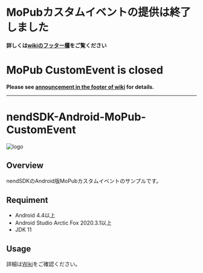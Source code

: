 # MoPubカスタムイベントの提供は終了しました

**詳しくは[wikiのフッター欄](https://github.com/fan-ADN/nendSDK-Android-MoPub-CustomEvent/wiki)をご覧ください**

# MoPub CustomEvent is closed

**Please see [announcement in the footer of wiki](https://github.com/fan-ADN/nendSDK-Android-MoPub-CustomEvent/wiki) for details.**

---

# nendSDK-Android-MoPub-CustomEvent

![logo](https://user-images.githubusercontent.com/9563381/31269103-17daebce-aaba-11e7-9899-742435c4ef20.png)

## Overview
nendSDKのAndroid版MoPubカスタムイベントのサンプルです。  

## Requiment
- Android 4.4以上
- Android Studio Arctic Fox 2020.3.1以上
- JDK 11

## Usage
詳細は[Wiki](https://github.com/fan-ADN/nendSDK-Android-MoPub-CustomEvent/wiki)をご確認ください。
